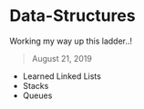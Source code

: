 # Data-Structures
Working my way up this ladder..!



> August 21, 2019
+ Learned Linked Lists
+ Stacks
+ Queues
